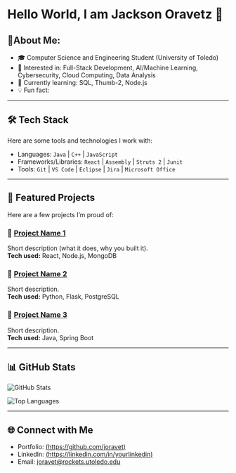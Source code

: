 # Hello World, I am Jackson Oravetz 👋

## 🚀About Me:
- 🎓 Computer Science and Engineering Student (University of Toledo)
- 💼 Interested in: Full-Stack Development, AI/Machine Learning, Cybersecurity, Cloud Computing, Data Analysis
- 🌱 Currently learning: SQL, Thumb-2, Node.js
- 💡 Fun fact:

---

## 🛠️ Tech Stack
Here are some tools and technologies I work with:

- Languages: `Java` | `C++` | `JavaScript`  
- Frameworks/Libraries: `React` | `Assembly` | `Struts 2` | `Junit`
- Tools: `Git` | `VS Code` | `Eclipse` | `Jira` | `Microsoft Office`

---

## 📂 Featured Projects
Here are a few projects I’m proud of:

### 🔹 [Project Name 1](https://github.com/yourusername/project1)
Short description (what it does, why you built it).  
**Tech used:** React, Node.js, MongoDB  

### 🔹 [Project Name 2](https://github.com/yourusername/project2)
Short description.  
**Tech used:** Python, Flask, PostgreSQL  

### 🔹 [Project Name 3](https://github.com/yourusername/project3)
Short description.  
**Tech used:** Java, Spring Boot  

---

## 📊 GitHub Stats
![GitHub Stats](https://github-readme-stats.vercel.app/api?username=yourusername&show_icons=true&theme=tokyonight)

![Top Languages](https://github-readme-stats.vercel.app/api/top-langs/?username=yourusername&layout=compact&theme=tokyonight)

---

## 🌐 Connect with Me
- Portfolio: [(https://github.com/joravet)](https://github.com/joravet) 
- LinkedIn: [(https://linkedin.com/in/yourlinkedin)](https://www.linkedin.com/in/jackson-oravetz-628003268/)  
- Email: joravet@rockets.utoledo.edu
